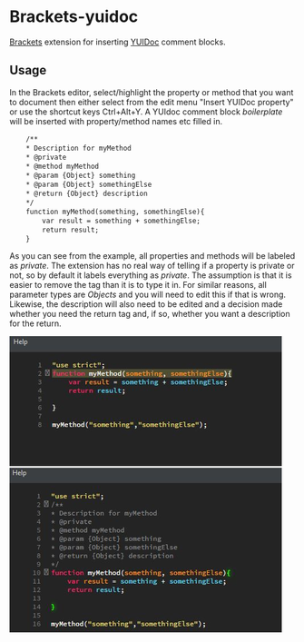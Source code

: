 # Brackets-yuidoc


[Brackets](http://brackets.io/) extension for inserting [YUIDoc](http://yui.github.io/yuidoc/syntax/) comment blocks. 

## Usage


In the Brackets editor, select/highlight the property or method that you want to document then either select from the edit menu "Insert YUIDoc property" or use the shortcut keys Ctrl+Alt+Y. A YUIdoc comment block *boilerplate* will be inserted with property/method names etc filled in.
```
	/**
	* Description for myMethod
	* @private
	* @method myMethod
	* @param {Object} something
	* @param {Object} somethingElse
	* @return {Object} description
	*/
	function myMethod(something, somethingElse){
		var result = something + somethingElse;
		return result;	
	}
```

As you can see from the example, all properties and methods will be labeled as *private*. The extension has no real way of telling if a property is private or not, so by default it labels everything as *private*. The assumption is that it is easier to remove the tag than it is to type it in. For similar reasons, all parameter types are *Objects* and you will need to edit this if that is wrong. Likewise, the description will also need to be edited and a decision made whether you need the return tag and, if so, whether you want a description for the return.


![Screenshot 1](https://raw.githubusercontent.com/SteveMcArthur/brackets-yuidoc/master/screenshot1.jpg)
![Screenshot 2](https://raw.githubusercontent.com/SteveMcArthur/brackets-yuidoc/master/screenshot2.jpg)